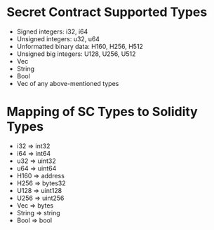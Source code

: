 
# Secret Contract Supported Types

- Signed integers: i32, i64
- Unsigned integers: u32, u64
- Unformatted binary data: H160, H256, H512
- Unsigned big integers: U128, U256, U512
- Vec<u8>
- String
- Bool
- Vec of any above-mentioned types


# Mapping of SC Types to Solidity Types
- i32 => int32
- i64 => int64
- u32 => uint32
- u64 => uint64
- H160 => address
- H256 => bytes32
- U128 => uint128
- U256 => uint256
- Vec<u8> => bytes
- String => string
- Bool => bool
